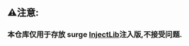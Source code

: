 ## ⚠️注意:

### 本仓库仅用于存放 surge [InjectLib](https://github.com/QiuChenlyOpenSource/InjectLib)注入版,不接受问题.